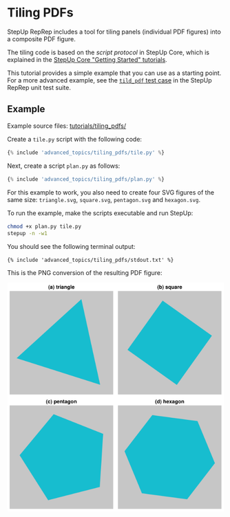 # Tiling PDFs

StepUp RepRep includes a tool for tiling panels (individual PDF figures) into a composite PDF figure.

The tiling code is based on the *script protocol* in StepUp Core,
which is explained in the [StepUp Core "Getting Started" tutorials](https://reproducible-reporting.github.io/stepup-core/getting_started/introduction/).

This tutorial provides a simple example that you can use as a starting point.
For a more advanced example, see the [`tild_pdf` test case](https://github.com/reproducible-reporting/stepup-reprep/tree/main/tests/cases/tile_pdf) in the StepUp RepRep unit test suite.


## Example

Example source files: [tutorials/tiling_pdfs/](https://github.com/reproducible-reporting/stepup-reprep/tree/main/docs/advanced_topics/tiling_pdfs)

Create a `tile.py` script with the following code:

```python
{% include 'advanced_topics/tiling_pdfs/tile.py' %}
```

Next, create a script `plan.py` as follows:

```python
{% include 'advanced_topics/tiling_pdfs/plan.py' %}
```

For this example to work, you also need to create four SVG figures of the same size: `triangle.svg`, `square.svg`, `pentagon.svg` and  `hexagon.svg`.

To run the example, make the scripts executable and run StepUp:

```bash
chmod +x plan.py tile.py
stepup -n -w1
```

You should see the following terminal output:

```
{% include 'advanced_topics/tiling_pdfs/stdout.txt' %}
```

This is the PNG conversion of the resulting PDF figure:

![figure](tiling_pdfs/figure.png)
